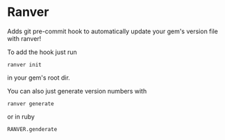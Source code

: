 # Ranver

Adds git pre-commit hook to automatically update your gem's version file with ranver!

To add the hook just run 
```
ranver init
```
in your gem's root dir.

You can also just generate version numbers with 
``` 
ranver generate
```

or in ruby

```
RANVER.genderate
```
